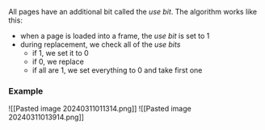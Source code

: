 All pages have an additional bit called the *use bit*. The algorithm works like this:
- when a page is loaded into a frame, the *use bit* is set to $1$
- during replacement, we check all of the *use bits*
	- if $1$, we set it to 0 
	- if $0$, we replace 
	- if all are $1$, we set everything to $0$ and take first one

### Example 
![[Pasted image 20240311011314.png]]
![[Pasted image 20240311013914.png]]
